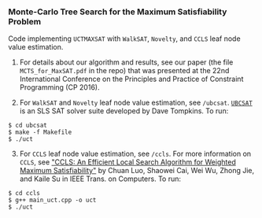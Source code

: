 ### Monte-Carlo Tree Search for the Maximum Satisfiability Problem

Code implementing `UCTMAXSAT` with `WalkSAT`, `Novelty`, and `CCLS` leaf node value estimation.

1. For details about our algorithm and results, see our paper (the file `MCTS_for_MaxSAT.pdf` in the repo) that was presented at the 22nd International Conference on the Principles and Practice of Constraint Programming (CP 2016).

2. For `WalkSAT` and `Novelty` leaf node value estimation, see `/ubcsat`. [`UBCSAT`](http://ubcsat.dtompkins.com/) is an SLS SAT solver suite developed by Dave Tompkins. To run:

```
$ cd ubcsat
$ make -f Makefile
$ ./uct
```

3. For `CCLS` leaf node value estimation, see `/ccls`. For more information on `CCLS`, see ["CCLS: An Efficient Local Search Algorithm for Weighted Maximum Satisfiability"](http://ieeexplore.ieee.org/xpl/login.jsp?tp=&arnumber=6874523&url=http%3A%2F%2Fieeexplore.ieee.org%2Fxpls%2Fabs_all.jsp%3Farnumber%3D6874523) by Chuan Luo, Shaowei Cai, Wei Wu, Zhong Jie, and Kaile Su in IEEE Trans. on Computers. To run:

```
$ cd ccls
$ g++ main_uct.cpp -o uct
$ ./uct
```

